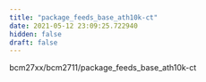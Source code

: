```yaml
---
title: "package_feeds_base_ath10k-ct"
date: 2021-05-12 23:09:25.722940
hidden: false
draft: false
---
```


bcm27xx/bcm2711/package_feeds_base_ath10k-ct

